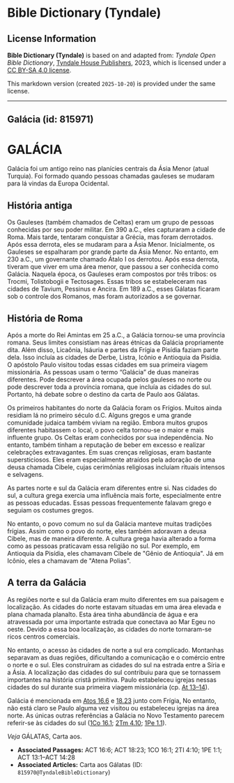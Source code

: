 # Bible Dictionary (Tyndale)

## License Information

**Bible Dictionary (Tyndale)** is based on and adapted from: _Tyndale Open Bible Dictionary_, [Tyndale House Publishers](https://tyndaleopenresources.com/), 2023, which is licensed under a [CC BY-SA 4.0 license](https://creativecommons.org/licenses/by-sa/4.0/legalcode.en).

This markdown version (created `2025-10-20`) is provided under the same license.



--------------------------------

## Galácia (id: 815971)

GALÁCIA
=======

Galácia foi um antigo reino nas planícies centrais da Ásia Menor (atual Turquia). Foi formado quando pessoas chamadas gauleses se mudaram para lá vindas da Europa Ocidental.

História antiga
---------------

Os Gauleses (também chamados de Celtas) eram um grupo de pessoas conhecidas por seu poder militar. Em 390 a.C., eles capturaram a cidade de Roma. Mais tarde, tentaram conquistar a Grécia, mas foram derrotados. Após essa derrota, eles se mudaram para a Ásia Menor. Inicialmente, os Gauleses se espalharam por grande parte da Ásia Menor. No entanto, em 230 a.C., um governante chamado Átalo I os derrotou. Após essa derrota, tiveram que viver em uma área menor, que passou a ser conhecida como Galácia. Naquela época, os Gauleses eram compostos por três tribos: os Trocmi, Tolistobogii e Tectosages. Essas tribos se estabeleceram nas cidades de Tavium, Pessinus e Ancira. Em 189 a.C., esses Gálatas ficaram sob o controle dos Romanos, mas foram autorizados a se governar.

História de Roma
----------------

Após a morte do Rei Amintas em 25 a.C., a Galácia tornou\-se uma província romana. Seus limites consistiam nas áreas étnicas da Galácia propriamente dita. Além disso, Licaônia, Isáuria e partes da Frígia e Pisídia faziam parte dela. Isso incluía as cidades de Derbe, Listra, Icônio e Antioquia da Pisídia. O apóstolo Paulo visitou todas essas cidades em sua primeira viagem missionária. As pessoas usam o termo “Galácia” de duas maneiras diferentes. Pode descrever a área ocupada pelos gauleses no norte ou pode descrever toda a província romana, que incluía as cidades do sul. Portanto, há debate sobre o destino da carta de Paulo aos Gálatas.

Os primeiros habitantes do norte da Galácia foram os Frígios. Muitos ainda residiam lá no primeiro século d.C. Alguns gregos e uma grande comunidade judaica também viviam na região. Embora muitos grupos diferentes habitassem o local, o povo celta tornou\-se o maior e mais influente grupo. Os Celtas eram conhecidos por sua independência. No entanto, também tinham a reputação de beber em excesso e realizar celebrações extravagantes. Em suas crenças religiosas, eram bastante supersticiosos. Eles eram especialmente atraídos pela adoração de uma deusa chamada Cibele, cujas cerimônias religiosas incluíam rituais intensos e selvagens.

As partes norte e sul da Galácia eram diferentes entre si. Nas cidades do sul, a cultura grega exercia uma influência mais forte, especialmente entre as pessoas educadas. Essas pessoas frequentemente falavam grego e seguiam os costumes gregos.

No entanto, o povo comum no sul da Galácia manteve muitas tradições frígias. Assim como o povo do norte, eles também adoravam a deusa Cibele, mas de maneira diferente. A cultura grega havia alterado a forma como as pessoas praticavam essa religião no sul. Por exemplo, em Antioquia da Pisídia, eles chamavam Cibele de "Gênio de Antioquia". Já em Icônio, eles a chamavam de "Atena Polias".

A terra da Galácia
------------------

As regiões norte e sul da Galácia eram muito diferentes em sua paisagem e localização. As cidades do norte estavam situadas em uma área elevada e plana chamada planalto. Esta área tinha abundância de água e era atravessada por uma importante estrada que conectava ao Mar Egeu no oeste. Devido a essa boa localização, as cidades do norte tornaram\-se ricos centros comerciais.

No entanto, o acesso às cidades de norte a sul era complicado. Montanhas separavam as duas regiões, dificultando a comunicação e o comércio entre o norte e o sul. Eles construíram as cidades do sul na estrada entre a Síria e a Ásia. A localização das cidades do sul contribuiu para que se tornassem importantes na história cristã primitiva. Paulo estabeleceu igrejas nessas cidades do sul durante sua primeira viagem missionária (cp. [At 13–14](https://ref.ly/Acts13:1-Acts14:28)).

Galácia é mencionada em [Atos 16\.6](https://ref.ly/Acts16:6) e [18\.23](https://ref.ly/Acts18:23) junto com Frígia[.](https://ref.ly/Acts18:23) No entanto, não está claro se Paulo alguma vez visitou ou estabeleceu igrejas na área norte. As únicas outras referências a Galácia no Novo Testamento parecem referir\-se às cidades do sul ([1Co 16\.1](https://ref.ly/1Cor16:1); [2Tm 4\.10](https://ref.ly/2Tim4:10); [1Pe 1\.1](https://ref.ly/1Pet1:1)).

*Veja* GÁLATAS, Carta aos.

* **Associated Passages:** ACT 16:6; ACT 18:23; 1CO 16:1; 2TI 4:10; 1PE 1:1; ACT 13:1–ACT 14:28
* **Associated Articles:** Carta aos Gálatas (ID: `815970@TyndaleBibleDictionary`)

